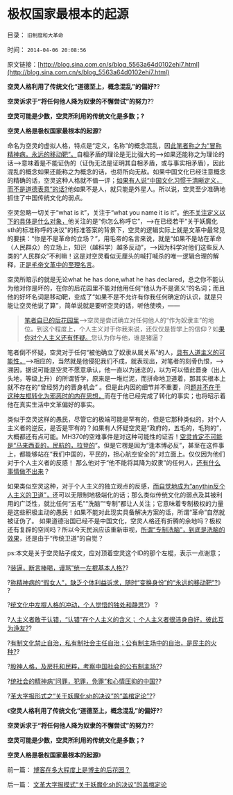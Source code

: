 # 极权国家最根本的起源

目录： `旧制度和大革命` 

时间： `2014-04-06 20:08:56` 

原文链接：[http://blog.sina.com.cn/s/blog_5563a64d0102ehi7.html](http://blog.sina.com.cn/s/blog_5563a64d0102ehi7.html)

**空灵人格利用了传统文化“道德至上，概念混乱”的偏好?**?

**空灵诉求于“将任何他人降为奴隶的不懈尝试”的努力?**?

**空灵可能是少数，空灵所利用的传统文化是多数；?**

**空灵人格是极权国家最根本的起源?**

命名为空灵的虚拟人格，特点是“定义，名称”的概念混乱，因[此笔者称之为“冒称精神病，永远的移动靶”。](../../../2014/3/29/左棍冒称精神病的“假女人”.md)自相矛盾的理论是无比强大的——>如果还能称之为理论的话——>意味着是不能证伪的（证伪无法是证明其自相矛盾，或与事实相矛盾），因此混乱的概念如果还能称之为概念的话，也将所向无敌。如果中国文化已经注意概念的精确的话，空灵这种人格就不值一评；[如果有人说“中国文化习惯于清晰定义，而不是道德表意”的话?](../../../2012/3/9/偷换概念，垄断语言，阻塞沟通.md)他如果不是人，就只能是外星人。所以说，空灵至少准确地抓住了中国传统文化的弱点。

空灵忽略一切关于“what is it”，关注于“what you name it is it”。[他不关注定义以下的具体是什么对象，](../../../2009/4/17/形意思维：科学类思维和哲学类思维的根本区别.md)他关注的是“你怎么称呼它”，——>在已经若干“关于妖魔化sth的标准称呼的决议”的标准答案的背景下，空灵的逻辑实际上就是文革中最常见的要挟：“你是不是革命的立场？”，用毛帝的名言来说，就是“如果不是站在革命（人民群众）的立场上，知识（越科学）越多反动”，——>因为科学对他们这些反人类的“人民群众”不利嘛！这是对空灵看似无厘头的喊打喊杀的唯一逻辑合理的解释，正[是毛帝文革中的至理名言](../../../2013/1/6/革命的林语堂动物.md)。

空灵所暗示的就是无论what he has done,what he has
declared，总之你不能认为他对你是坏的，在你的后花园里不能对他用任何“他认为不是褒义”的名词；而且他的好坏名词是移动靶，变成了“如果不是不允许有你我任何确定的认识，就是只能让空灵他说了算”，简单说就是要听空灵的话，听他使唤，——
>[笔者自已的后花园里](../../../2014/2/3/公有制中民粹万能亦万恶！沉默是默认，澄清则炒作；申辩被抗拒从严.md)——>空灵是尝试确立对任何他人的“作为奴隶主”的地位。到这个程度上，个人主义对于你我来说，还仅仅是哲学上的信仰？如[果你对个人主义还有怀疑。](../../../2014/3/23/棒喝个人主义，在传统文化中有着广泛的同情者.md)您认为你与他，谁是猪逼？

笔者倒不怀疑，空灵对于任何“被他确立了奴隶从属关系”的人，[具有人道主义的可能性，](../../../2013/6/29/精神病患者不是疯子,被人道主义颠倒的是非黑白.md)——>相应的，当然就是他侵犯我们不成，就表现出，对笔者的刻骨仇恨，——>溯因，据说可能是空灵不愿意承认，他一直以为迷恋的，以为可以借此晋身（出人头地，等级上升）的所谓哲学，原来是一堆烂泥，而拼命地卫道着，那其实根本上就不存在的“曾经努力的晋身机会”
。但是此内因的细节并不重要，问[题并不在于这种左棍转化为邪恶时的内在思想，](../../../2013/4/29/左棍大三阳.md)而在于他已经完成了转化的事实；也将昭示着他在真实生活中文革偏好的事实。

类似于空灵这样的愚民，尽管它的极端可能是罕有的，但是它那种类似的，对个人主义者的逆反，是否是罕有的？如果有人怀疑空灵是“政府的，五毛的，毛狗的”，大概都还有点可能。MH370的空难事件是对这种可能性的证否！[空灵肯定不可能是“马来西亚的，民航的，拉登的](../../../2014/3/22/民航真的象安全吗？民航具备“天赋的安全”吗？.md)”。但是它楞是因为“逢本博必反”，甚至在这件事上，都能够站在“我们中国的，平民的，担心航空安全的”对立面上。仅仅因为他们对于个人主义者的反感！
那么他对于“他不能将其降为奴隶”的任何人，[还有什么事情做不出来](../../../2013/4/21/多数人暴政的受害者，如果长着革命者的大脑.md)？

如果类似空灵这种，对于个人主义的独立观点的反感，[而自觉地成为“anythin反个人主义的卫道”，](../../../2014/3/26/“装逼，断言棒喝，谩骂”，左棍与个人主义不可调和的敌我矛盾.md)还可以无限制地极端化的话；那么类似传统文化的弱点及其被利用的广泛性，就比任何“五毛”“洗脑”“专制”都让人关注；它意味着专制极权的力量是这些积极主动的愚民！如果不能对此现实具备解决方案的话，所谓“革命”自然就被证伪了。
如果道德治国已经不是中国文化，空灵人格还有折腾的余地吗？极权还有复辟的空间吗？所以今天民派应该重新审视，[所谓“专制洗脑”，到底是洗脑的效果](../../../2014/3/16/教育路线的边际是客观规律，从父母之命到党国之命.md)，还是由于“传统卫道”的自觉？

ps:本文是关于空灵贴子成文，应对顶着空灵这个ID的那个左棍，表示一点谢意；

?[装逼，断言棒喝，谩骂”统一左棍基本人格?](../../../2014/3/28/“装逼，断言棒喝，谩骂”统一左棍基本人格.md)?

?[称精神病的“假女人”，缺乏个体利益诉求，随时“变换身份”的“永远的移动靶”?](../../../2014/3/29/左棍冒称精神病的“假女人”.md)》
?

?[统文化中左棍人格的冲动，个人觉悟的独处和静思?](../../../2014/3/31/传统文化中左棍人格的冲动，个人觉悟的独处和静思.md)》
?

?[人主义者敢于认错，“认错”在个人主义的含义；
个人主义者很洁身自好，彼此互为诤友?](../../../2014/4/1/个人主义者敢于认错，公民社会中“认错”的含义.md)?

?[有制文化禁止自治，私有制社会主任自治；公有制主场中的自治，是民主的火种?](../../../2014/4/2/在公有制传统的主场，绝不可以闹革命.md)?

?[股神人格，及房托和民粹，考察中国社会的公有制主场?](../../../2014/4/3/从股神人格，及房托和民粹，考察中国社会的公有制主场.md)?

?[统社会的精神病“问罪，犯罪，免罪”和心情压抑的中国?](../../../2014/4/4/传统社会的精神病“问罪，犯罪，免罪”和心情压抑的中国.md)?

?[革大字报形式之“关于妖魔化sh的决议”的“盖棺定论”?](../../../2014/4/5/文革大字报模式“关于妖魔化sh的决议”的盖棺定论.md)?

《**空灵人格利用了传统文化“道德至上，概念混乱”的偏好?**?

**空灵诉求于“将任何他人降为奴隶的不懈尝试”的努力?**?

**空灵可能是少数，空灵所利用的传统文化是多数；?**

**空灵人格是极权国家最根本的起源**》

前一篇： [博客在多大程度上是博主的后花园？](../../../2014/4/7/博客在多大程度上是博主的后花园？.md)

后一篇： [文革大字报模式“关于妖魔化sh的决议”的盖棺定论](../../../2014/4/5/文革大字报模式“关于妖魔化sh的决议”的盖棺定论.md)


